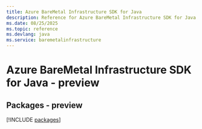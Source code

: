 ```yaml
---
title: Azure BareMetal Infrastructure SDK for Java
description: Reference for Azure BareMetal Infrastructure SDK for Java
ms.date: 08/25/2025
ms.topic: reference
ms.devlang: java
ms.service: baremetalinfrastructure
---
```

# Azure BareMetal Infrastructure SDK for Java - preview
## Packages - preview
[!INCLUDE [packages](baremetal-infrastructure-index.md)]